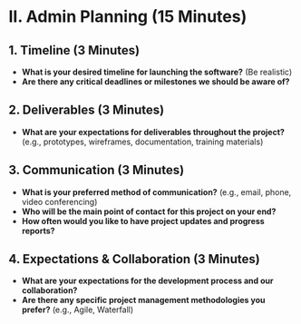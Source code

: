 # II. Admin Planning (15 Minutes)

## 1. Timeline (3 Minutes)

- **What is your desired timeline for launching the software?** (Be realistic)
- **Are there any critical deadlines or milestones we should be aware of?**

## 2. Deliverables (3 Minutes)

- **What are your expectations for deliverables throughout the project?** (e.g., prototypes, wireframes, documentation, training materials)

## 3. Communication (3 Minutes)

- **What is your preferred method of communication?** (e.g., email, phone, video conferencing)
- **Who will be the main point of contact for this project on your end?**
- **How often would you like to have project updates and progress reports?**

## 4. Expectations & Collaboration (3 Minutes)

- **What are your expectations for the development process and our collaboration?**
- **Are there any specific project management methodologies you prefer?** (e.g., Agile, Waterfall)
